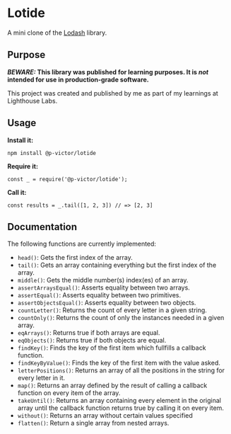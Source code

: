 # Lotide

A mini clone of the [Lodash](https://lodash.com) library.

## Purpose

**_BEWARE:_ This library was published for learning purposes. It is _not_ intended for use in production-grade software.**

This project was created and published by me as part of my learnings at Lighthouse Labs. 

## Usage

**Install it:**

`npm install @p-victor/lotide`

**Require it:**

`const _ = require('@p-victor/lotide');`

**Call it:**

`const results = _.tail([1, 2, 3]) // => [2, 3]`

## Documentation

The following functions are currently implemented:

* `head()`: Gets the first index of the array.
* `tail()`: Gets an array containing everything but the first index of the array.
* `middle()`: Gets the middle number(s) index(es) of an array.
* `assertArraysEqual()`: Asserts equality between two arrays.
* `assertEqual()`: Asserts equality between two primitives.
* `assertObjectsEqual()`: Asserts equality between two objects.
* `countLetter()`: Returns the count of every letter in a given string.
* `countOnly()`:  Returns the count of only the instances needed in a given array. 
* `eqArrays()`: Returns true if both arrays are equal.
* `eqObjects()`: Returns true if both objects are equal.
* `findKey()`: Finds the key of the first item which fullfills a callback function.
* `findKeyByValue()`: Finds the key of the first item with the value asked.
* `letterPositions()`: Returns an array of all the positions in the string for every letter in it.
* `map()`: Returns an array defined by the result of calling a callback function on every item of the array.
* `takeUntil()`: Returns an array containing every element in the original array until the callback function returns true by calling it on every item. 
* `without()`: Returns an array without certain values specified
* `flatten()`: Return a single array from nested arrays.